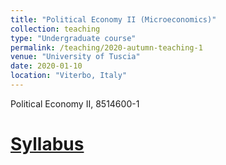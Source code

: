 ```yaml
---
title: "Political Economy II (Microeconomics)"
collection: teaching
type: "Undergraduate course"
permalink: /teaching/2020-autumn-teaching-1
venue: "University of Tuscia"
date: 2020-01-10
location: "Viterbo, Italy"
---
```


Political Economy II, 8514600-1

[Syllabus](https://scaram.github.io/santiagocaram/files/syllabus.pdf "Syllabus (Programma del corso)")
======
